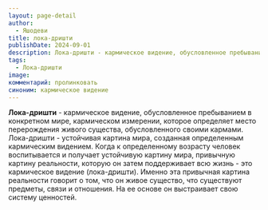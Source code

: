```yaml
---
layout: page-detail
author:
  - Яшодеви
title: лока-дришти
publishDate: 2024-09-01
description: Лока-дришти - кармическое видение, обусловленное пребыванием в конкретном мире, кармическом измерении, которое определяет место перерождения живого существа, обусловленного своими кармами.
tags:
  - Лока-дришти
image: 
комментарий: пролинковать
синоним: кармическое видение
---
```

**Лока-дришти** - кармическое видение, обусловленное пребыванием в конкретном мире, кармическом измерении, которое определяет место перерождения живого существа, обусловленного своими кармами. 
Лока-дришти - устойчивая картина мира, созданная определенным кармическим видением.
Когда к определенному возрасту человек воспитывается и получает устойчивую картину мира, привычную картину реальности, которую он затем поддерживает всю жизнь - это кармическое видение (лока-дришти). Именно эта привычная картина реальности говорит о том, что он живое существо, что существуют предметы, связи и отношения. На ее основе он выстраивает свою систему ценностей.

